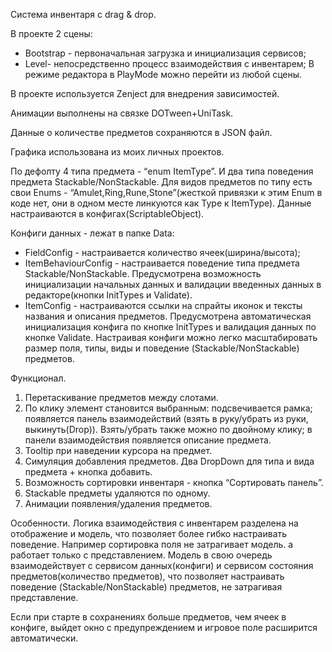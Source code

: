 Система инвентаря с drag & drop.

В проекте 2 сцены:
- Bootstrap - первоначальная загрузка и инициализация сервисов;
- Level- непосредственно  процесс взаимодействия с инвентарем;
В режиме редактора в PlayMode можно перейти из любой сцены. 

В проекте используется Zenject для внедрения зависимостей.

Анимации выполнены на связке DOTween+UniTask.

Данные о количестве предметов сохраняются в JSON файл.

Графика использована из моих личных проектов.

По дефолту 4 типа предмета - “enum ItemType”. И два типа поведения предмета Stackable/NonStackable.
Для видов предметов по типу есть свои Enums - “Amulet,Ring,Rune,Stone”(жесткой привязки к этим Enum в коде нет, они в одном месте линкуются как Type к ItemType). 
Данные настраиваются в конфигах(ScriptableObject). 

Конфиги данных - лежат в папке Data:
-  FieldConfig - настраивается количество ячеек(ширина/высота);
-  ItemBehaviourConfig - настраивается поведение типа предмета  Stackable/NonStackable.
 Предусмотрена возможность инициализации начальных данных и валидации введенных данных в редакторе(кнопки InitTypes и Validate). 
- ItemConfig - настраиваются ссылки на спрайты иконок и тексты названия и описания предметов.
Предусмотрена автоматическая инициализация конфига по кнопке InitTypes и валидация данных по кнопке Validate.
Настраивая конфиги можно легко масштабировать размер поля, типы, виды и поведение (Stackable/NonStackable) предметов.

Функционал.
1. Перетаскивание предметов между слотами.
2. По клику элемент становится выбранным:
подсвечивается рамка;
появляется панель взаимодействий (взять в руку/убрать из руки, выкинуть(Drop)). Взять/убрать также можно по двойному клику;
в панели взаимодействия появляется описание предмета.
3. Tooltip при наведении курсора на предмет.
4. Симуляция добавления предметов. Два DropDown для типа и вида предмета + кнопка добавить.
5. Возможность сортировки инвентаря -  кнопка “Сортировать панель”.
6. Stackable предметы удаляются по одному.
7. Анимации появления/удаления предметов.

Особенности.
Логика взаимодействия с инвентарем разделена на отображение и модель, что позволяет более гибко настраивать поведение. Например сортировка поля не затрагивает модель. а работает только с представлением. Модель в свою очередь взаимодействует с сервисом данных(конфиги) и сервисом состояния предметов(количество предметов), что позволяет настраивать поведение (Stackable/NonStackable) предметов, не затрагивая представление. 

Если при старте в сохранениях больше предметов, чем ячеек в конфиге, выйдет окно с предупреждением и игровое поле расширится автоматически.





